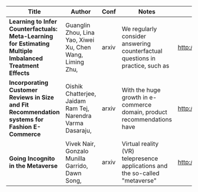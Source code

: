 Title | Author | Conf | Notes | Link  
----- | ------ | ---- | ----- | ----
**Learning to Infer Counterfactuals: Meta-Learning for Estimating Multiple Imbalanced Treatment Effects** | Guanglin Zhou, Lina Yao, Xiwei Xu, Chen Wang, Liming Zhu,  | arxiv | We regularly consider answering counterfactual questions in practice, such as | http://arxiv.org/pdf/2208.06748v1 |   
**Incorporating Customer Reviews in Size and Fit Recommendation systems for Fashion E-Commerce** | Oishik Chatterjee, Jaidam Ram Tej, Narendra Varma Dasaraju,  | arxiv | With the huge growth in e-commerce domain, product recommendations have | http://arxiv.org/pdf/2208.06261v1 |   
**Going Incognito in the Metaverse** | Vivek Nair, Gonzalo Munilla Garrido, Dawn Song,  | arxiv | Virtual reality (VR) telepresence applications and the so-called "metaverse" | http://arxiv.org/pdf/2208.05604v1 |   


